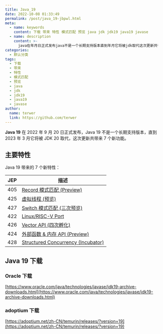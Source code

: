 ```yaml
---
title: Java_19
date: 2022-10-08 01:33:49
permalink: /post/java_19-jbpwl.html
meta:
  - name: keywords
    content: 下载 带来 特性 模式匹配 预览 java jdk jdk19 java19 javase
  - name: description
    content: >-
      java在年月日正式发布java不是一个长期支持版本直到年月它将被jdk取代这次更新共带来个新功能。主要特性java带来的个新特性_jep描述record模式匹配(preview)虚拟线程(预览)switch模式匹配(三次预览)linuxriscvportvectorapi(四次孵化)外部函数内存api(preview)structuredconcurrency(incubator)java下载oracle下载https_wwworaclecomjavatechnologiesjavasejdkarchi
categories:
  - 默认分类
tags:
  - 下载
  - 带来
  - 特性
  - 模式匹配
  - 预览
  - java
  - jdk
  - jdk19
  - java19
  - javase
author:
  name: terwer
  link: https://github.com/terwer
---
```



**Java 19** 在 2022 年 9 月 20 日正式发布，Java 19 不是一个长期支持版本，直到 2023 年 3 月它将被 JDK 20 取代，这次更新共带来 7 个新功能。

## 主要特性

Java 19 带来的 7 个新特性：

|JEP|描述|
| ---| ----|
|405|[Record 模式匹配 (Preview)](https://openjdk.org/jeps/405)|
|425|[虚拟线程 (预览)](https://openjdk.org/jeps/425)|
|427|[Switch 模式匹配 (三次预览)](https://openjdk.org/jeps/427)|
|422|[Linux/RISC-V Port](https://openjdk.org/jeps/422)|
|426|[Vector API (四次孵化)](https://openjdk.org/jeps/426)|
|424|[外部函数 &amp; 内存 API (Preview)](https://openjdk.org/jeps/424)|
|428|[Structured Concurrency (Incubator)](https://openjdk.org/jeps/428)|

## Java 19 下载

### Oracle 下载

[https://www.oracle.com/java/technologies/javase/jdk19-archive-downloads.html](https://www.oracle.com/java/technologies/javase/jdk19-archive-downloads.html)

### adoptium 下载

[https://adoptium.net/zh-CN/temurin/releases/?version=19](https://adoptium.net/zh-CN/temurin/releases/?version=19)

‍
